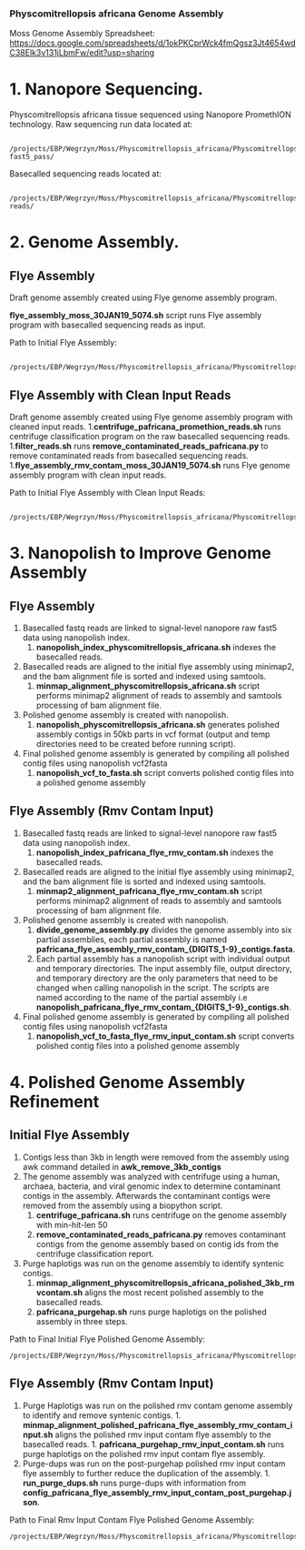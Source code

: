 ### Physcomitrellopsis africana Genome Assembly
Moss Genome Assembly Spreadsheet: https://docs.google.com/spreadsheets/d/1okPKCprWck4fmQgsz3Jt4654wdC38Elk3v131jLbmFw/edit?usp=sharing

# 1. Nanopore Sequencing.

Physcomitrellopsis africana tissue sequenced using Nanopore PromethION technology.
     Raw sequencing run data located at:

       /projects/EBP/Wegrzyn/Moss/Physcomitrellopsis_africana/Physcomitrellopsis_africana_Genome/RawData_Nanopore_5074/5074_test_LSK109_30JAN19/5074_test_LSK109_30JAN19-fast5_pass/

Basecalled sequencing reads located at:

       /projects/EBP/Wegrzyn/Moss/Physcomitrellopsis_africana/Physcomitrellopsis_africana_Genome/RawData_Nanopore_5074/5074_test_LSK109_30JAN19/5074_test_LSK109_30JAN19-reads/

# 2. Genome Assembly.

## Flye Assembly
Draft genome assembly created using Flye genome assembly program.
     
**flye_assembly_moss_30JAN19_5074.sh** script runs Flye assembly program with basecalled sequencing reads as input.

Path to Initial Flye Assembly:

       /projects/EBP/Wegrzyn/Moss/Physcomitrellopsis_africana/Physcomitrellopsis_africana_Genome/RawData_Nanopore_5074/5074_test_LSK109_30JAN19/flye_assembly/assembly.fasta

## Flye Assembly with Clean Input Reads
Draft genome assembly created using Flye genome assembly program with cleaned input reads.
    1.**centrifuge_pafricana_promethion_reads.sh** runs centrifuge classification program on the raw basecalled sequencing reads.
    1.**filter_reads.sh** runs **remove_contaminated_reads_pafricana.py** to remove contaminated reads from basecalled sequencing reads.
    1.**flye_assembly_rmv_contam_moss_30JAN19_5074.sh** runs Flye genome assembly program with clean input reads.
     
Path to Initial Flye Assembly with Clean Input Reads:
     
       /projects/EBP/Wegrzyn/Moss/Physcomitrellopsis_africana/Physcomitrellopsis_africana_Genome/RawData_Nanopore_5074/5074_test_LSK109_30JAN19/flye_assembly/flye_assembly_rmv_contam/flye_assembly_rmv_contam/assembly.fasta

# 3. Nanopolish to Improve Genome Assembly

## Flye Assembly
   1. Basecalled fastq reads are linked to signal-level nanopore raw fast5 data using nanopolish index.
      1. **nanopolish_index_physcomitrellopsis_africana.sh** indexes the basecalled reads.
   1. Basecalled reads are aligned to the initial flye assembly using minimap2, and the bam alignment file is sorted and indexed using samtools.
      1. **minmap_alignment_physcomitrellopsis_africana.sh** script performs minimap2 alignment of reads to assembly and samtools processing of bam alignment file.
   1. Polished genome assembly is created with nanopolish.
      1. **nanopolish_physcomitrellopsis_africana.sh** generates polished assembly contigs in 50kb parts in vcf format (output and temp directories need to be created before running script).
   1. Final polished genome assembly is generated by compiling all polished contig files using nanopolish vcf2fasta
      1. **nanopolish_vcf_to_fasta.sh** script converts polished contig files into a polished genome assembly

## Flye Assembly (Rmv Contam Input)
   1. Basecalled fastq reads are linked to signal-level nanopore raw fast5 data using nanopolish index.
      1. **nanopolish_index_pafricana_flye_rmv_contam.sh** indexes the basecalled reads.
   1. Basecalled reads are aligned to the initial flye assembly using minimap2, and the bam alignment file is sorted and indexed using samtools.
      1. **minmap2_alignment_pafricana_flye_rmv_contam.sh** script performs minimap2 alignment of reads to assembly and samtools processing of bam alignment file.
   1. Polished genome assembly is created with nanopolish.
      1. **divide_genome_assembly.py** divides the genome assembly into six partial assemblies, each partial assembly is named **pafricana_flye_assembly_rmv_contam_{DIGITS_1-9}_contigs.fasta**.
      1. Each partial assembly has a nanopolish script with individual output and temporary directories. The input assembly file, output directory, and temporary directory are the only parameters that need to be changed when calling nanopolish in the script. The scripts are named according to the name of the partial assembly i.e **nanopolish_pafricana_flye_rmv_contam_{DIGITS_1-9}_contigs.sh**.
   1. Final polished genome assembly is generated by compiling all polished contig files using nanopolish vcf2fasta
      1. **nanopolish_vcf_to_fasta_flye_rmv_input_contam.sh** script converts polished contig files into a polished genome assembly

# 4. Polished Genome Assembly Refinement
## Initial Flye Assembly
   1. Contigs less than 3kb in length were removed from the assembly using awk command detailed in **awk_remove_3kb_contigs**
   1. The genome assembly was analyzed with centrifuge using a human, archaea, bacteria, and viral genomic index to determine contaminant contigs in the assembly. Afterwards the contaminant contigs were removed from the assembly using a biopython script.
      1. **centrifuge_pafricana.sh** runs centrifuge on the genome assembly with min-hit-len 50
      1. **remove_contaminated_reads_pafricana.py** removes contaminant contigs from the genome assembly based on contig ids from the centrifuge classification report.
   1. Purge haplotigs was run on the genome assembly to identify syntenic contigs.
      1. **minmap_alignment_physcomitrellopsis_africana_polished_3kb_rmvcontam.sh** aligns the most recent polished assembly to the basecalled reads.
      1. **pafricana_purgehap.sh** runs purge haplotigs on the polished assembly in three steps.

Path to Final Initial Flye Polished Genome Assembly:

    /projects/EBP/Wegrzyn/Moss/Physcomitrellopsis_africana/Physcomitrellopsis_africana_Genome/RawData_Nanopore_5074/5074_test_LSK109_30JAN19/polished_assembly/physcomitrellopsis_africana_3kb_rmvcontam_purgehap_assembly.fasta

## Flye Assembly (Rmv Contam Input)
   1. Purge Haplotigs was run on the polished rmv contam genome assembly to identify and remove syntenic contigs.
     1. **minmap_alignment_polished_pafricana_flye_assembly_rmv_contam_input.sh** aligns the polished rmv input contam flye assembly to the basecalled reads.
     1. **pafricana_purgehap_rmv_input_contam.sh** runs purge haplotigs on the polished rmv input contam flye assembly.
   1. Purge-dups was run on the post-purgehap polished rmv input contam flye assembly to further reduce the duplication of the assembly.
     1. **run_purge_dups.sh** runs purge-dups with information from **config_pafricana_flye_assembly_rmv_input_contam_post_purgehap.json**.

Path to Final Rmv Input Contam Flye Polished Genome Assembly:

    /projects/EBP/Wegrzyn/Moss/Physcomitrellopsis_africana/Physcomitrellopsis_africana_Genome/RawData_Nanopore_5074/5074_test_LSK109_30JAN19/purge_dups/polished_pafricana_flye_assembly_rmv_input_contam_reads_purgehap_low_mid_55/seqs/polished_pafricana_flye_assembly_rmv_input_contam_reads_purgehap_low_mid.purged.fa


